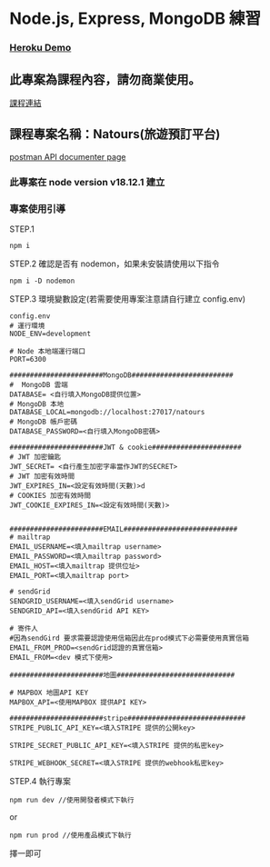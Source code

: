 # Node.js, Express, MongoDB 練習

### [Heroku Demo](https://damp-stream-18294.herokuapp.com/)

## 此專案為課程內容，請勿商業使用。

[課程連結](https://www.udemy.com/course/nodejs-express-mongodb-bootcamp/)

## 課程專案名稱：Natours(旅遊預訂平台)

[postman API documenter page](https://documenter.getpostman.com/view/24644154/2s93m8yLUy)

### 此專案在 node version v18.12.1 建立

### 專案使用引導

STEP.1

```
npm i
```

STEP.2 確認是否有 nodemon，如果未安裝請使用以下指令

```
npm i -D nodemon
```

STEP.3 環境變數設定(若需要使用專案注意請自行建立 config.env)

```
config.env
# 運行環境
NODE_ENV=development

# Node 本地端運行端口
PORT=6300

#######################MongoDB#########################
#  MongoDB 雲端
DATABASE= <自行填入MongoDB提供位置>
# MongoDB 本地
DATABASE_LOCAL=mongodb://localhost:27017/natours
# MongoDB 帳戶密碼
DATABASE_PASSWORD=<自行填入MongoDB密碼>

#######################JWT & cookie######################
# JWT 加密鑰匙
JWT_SECRET= <自行產生加密字串當作JWT的SECRET>
# JWT 加密有效時間
JWT_EXPIRES_IN=<設定有效時間(天數)>d
# COOKIES 加密有效時間
JWT_COOKIE_EXPIRES_IN=<設定有效時間(天數)>


#######################EMAIL############################
# mailtrap
EMAIL_USERNAME=<填入mailtrap username>
EMAIL_PASSWORD=<填入mailtrap password>
EMAIL_HOST=<填入mailtrap 提供位址>
EMAIL_PORT=<填入mailtrap port>

# sendGrid
SENDGRID_USERNAME=<填入sendGrid username>
SENDGRID_API=<填入sendGrid API KEY>

# 寄件人
#因為sendGird 要求需要認證使用信箱因此在prod模式下必需要使用真實信箱
EMAIL_FROM_PROD=<sendGrid認證的真實信箱>
EMAIL_FROM=<dev 模式下使用>

#######################地圖#############################

# MAPBOX 地圖API KEY
MAPBOX_API=<使用MAPBOX 提供API KEY>

#######################stripe#############################
STRIPE_PUBLIC_API_KEY=<填入STRIPE 提供的公開key>

STRIPE_SECRET_PUBLIC_API_KEY=<填入STRIPE 提供的私密key>

STRIPE_WEBHOOK_SECRET=<填入STRIPE 提供的webhook私密key>
```

STEP.4 執行專案

```
npm run dev //使用開發者模式下執行
```

or

```
npm run prod //使用產品模式下執行
```

擇一即可
